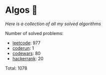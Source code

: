# Algos 🏯

_Here is a collection of all my solved algorithms_

Number of solved problems:
- [leetcode](https://leetcode.com): 977
- [coderun](https://coderun.yandex.ru/): 1
- [codewars](https://www.codewars.com): 80
- [hackerrank](https://www.hackerrank.com): 20

Total: 1078
